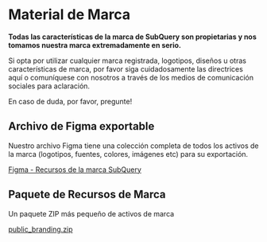 # Material de Marca

**Todas las características de la marca de SubQuery son propietarias y nos tomamos nuestra marca extremadamente en serio.**

Si opta por utilizar cualquier marca registrada, logotipos, diseños u otras características de marca, por favor siga cuidadosamente las directrices aquí o comuníquese con nosotros a través de los medios de comunicación sociales para aclaración.

En caso de duda, por favor, pregunte!

## Archivo de Figma exportable

Nuestro archivo Figma tiene una colección completa de todos los activos de la marca (logotipos, fuentes, colores, imágenes etc) para su exportación.

[Figma - Recursos de la marca SubQuery](https://www.figma.com/file/AaCXaOcElrlbxq8fz39sJU/SubQuery-Brand-Resources?node-id=3%3A2)

## Paquete de Recursos de Marca

Un paquete ZIP más pequeño de activos de marca

[public_branding.zip](https://static.subquery.network/public_branding.zip)